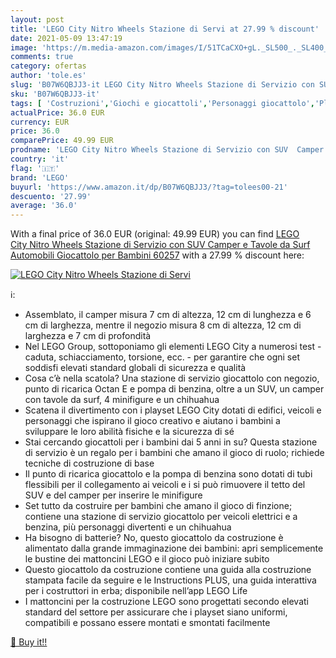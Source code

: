 ```yaml
---
layout: post
title: 'LEGO City Nitro Wheels Stazione di Servi at 27.99 % discount'
date: 2021-05-09 13:47:19
image: 'https://m.media-amazon.com/images/I/51TCaCXO+gL._SL500_._SL400_.jpg'
comments: true
category: ofertas
author: 'tole.es'
slug: 'B07W6QBJJ3-it LEGO City Nitro Wheels Stazione di Servizio con SUV Camper...'
sku: 'B07W6QBJJ3-it'
tags: [ 'Costruzioni','Giochi e giocattoli','Personaggi giocattolo','Playset con pupazzetti per bambini','lego', ]
actualPrice: 36.0 EUR
currency: EUR
price: 36.0
comparePrice: 49.99 EUR
prodname: 'LEGO City Nitro Wheels Stazione di Servizio con SUV  Camper e Tavole da Surf  Automobili Giocattolo per Bambini  60257'
country: 'it'
flag: '🇮🇹'
brand: 'LEGO'
buyurl: 'https://www.amazon.it/dp/B07W6QBJJ3/?tag=tolees00-21'
descuento: '27.99'
average: '36.0'
---
```


With a final price of 36.0 EUR (original: 49.99 EUR) you can find [LEGO City Nitro Wheels Stazione di Servizio con SUV  Camper e Tavole da Surf  Automobili Giocattolo per Bambini  60257](https://www.amazon.it/dp/B07W6QBJJ3/?tag=tolees00-21) with a  27.99 % discount here:

[![LEGO City Nitro Wheels Stazione di Servi](https://m.media-amazon.com/images/I/51TCaCXO+gL._SL500_._SL400_.jpg)](https://www.amazon.it/dp/B07W6QBJJ3/?tag=tolees00-21)

ℹ️:

- Assemblato, il camper misura 7 cm di altezza, 12 cm di lunghezza e 6 cm di larghezza, mentre il negozio misura 8 cm di altezza, 12 cm di larghezza e 7 cm di profondità
- Nel LEGO Group, sottoponiamo gli elementi LEGO City a numerosi test - caduta, schiacciamento, torsione, ecc. - per garantire che ogni set soddisfi elevati standard globali di sicurezza e qualità
- Cosa c’è nella scatola? Una stazione di servizio giocattolo con negozio, punto di ricarica Octan E e pompa di benzina, oltre a un SUV, un camper con tavole da surf, 4 minifigure e un chihuahua
- Scatena il divertimento con i playset LEGO City dotati di edifici, veicoli e personaggi che ispirano il gioco creativo e aiutano i bambini a sviluppare le loro abilità fisiche e la sicurezza di sé
- Stai cercando giocattoli per i bambini dai 5 anni in su? Questa stazione di servizio è un regalo per i bambini che amano il gioco di ruolo; richiede tecniche di costruzione di base
- Il punto di ricarica giocattolo e la pompa di benzina sono dotati di tubi flessibili per il collegamento ai veicoli e i si può rimuovere il tetto del SUV e del camper per inserire le minifigure
- Set tutto da costruire per bambini che amano il gioco di finzione; contiene una stazione di servizio giocattolo per veicoli elettrici e a benzina, più personaggi divertenti e un chihuahua
- Ha bisogno di batterie? No, questo giocattolo da costruzione è alimentato dalla grande immaginazione dei bambini: apri semplicemente le bustine dei mattoncini LEGO e il gioco può iniziare subito
- Questo giocattolo da costruzione contiene una guida alla costruzione stampata facile da seguire e le Instructions PLUS, una guida interattiva per i costruttori in erba; disponibile nell’app LEGO Life
- I mattoncini per la costruzione LEGO sono progettati secondo elevati standard del settore per assicurare che i playset siano uniformi, compatibili e possano essere montati e smontati facilmente

[🛒 Buy it!!](https://www.amazon.it/dp/B07W6QBJJ3/?tag=tolees00-21)
